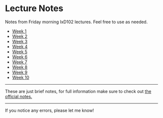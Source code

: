 # Lecture Notes

Notes from Friday morning IxD102 lectures. Feel free to use as needed. 

- [Week 1](https://github.com/garwin00/LectureNotes/blob/master/ixd102-wk1-lecturenotes.md)
- [Week 2](https://github.com/garwin00/LectureNotes/blob/master/ixd102-wk2-lecturenotes.md)
- [Week 3](https://github.com/garwin00/LectureNotes/blob/master/ixd102-wk3-lecturenotes.md)
- [Week 4](https://github.com/garwin00/LectureNotes/blob/master/ixd102-wk4-lecturenotes.md)
- [Week 5](https://github.com/garwin00/LectureNotes/blob/master/ixd102-wk5-lecturenotes.md)
- [Week 6](https://github.com/garwin00/LectureNotes/blob/master/ixd102-wk6-lecturenotes.md)
- [Week 7](https://github.com/garwin00/LectureNotes/blob/master/ixd102-wk7-lecturenotes.md)
- [Week 8](https://github.com/garwin00/LectureNotes/blob/master/ixd102-wk8-lecturenotes.md)
- [Week 9](https://github.com/garwin00/LectureNotes/blob/master/ixd102-wk9-lecturenotes.md)
- [Week 10](https://github.com/garwin00/LectureNotes/blob/master/ixd102-wk10-lecturenotes.md)

* * * 

These are just brief notes, for full information make sure to check out [the official notes.](https://github.com/ixdbelfast/ixdbelfast.github.io/blob/0905239cc4ed4b2ea2f6ead2431e7cab8d3ad130/modules/IXD102/IXD102.md)

* * * 

If you notice any errors, please let me know!
